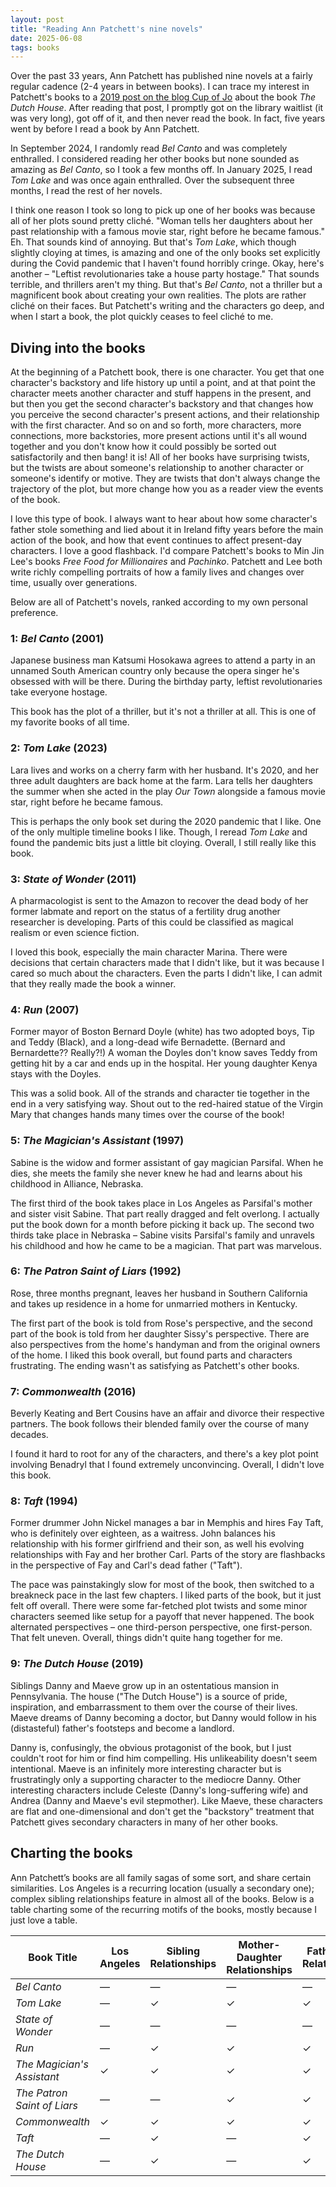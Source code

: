 ```yaml
---
layout: post
title: "Reading Ann Patchett's nine novels"
date: 2025-06-08
tags: books
---
```


Over the past 33 years, Ann Patchett has published nine novels at a fairly regular cadence (2-4 years in between books). I can trace my interest in Patchett's books to a [2019 post on the blog Cup of Jo](https://cupofjo.com/2019/10/17/best-fall-books-2019/) about the book *The Dutch House*. After reading that post, I promptly got on the library waitlist (it was very long), got off of it, and then never read the book. In fact, five years went by before I read a book by Ann Patchett. 

In September 2024, I randomly read *Bel Canto* and was completely enthralled. I considered reading her other books but none sounded as amazing as *Bel Canto*, so I took a few months off. In January 2025, I read *Tom Lake* and was once again enthralled. Over the subsequent three months, I read the rest of her novels. 

I think one reason I took so long to pick up one of her books was because all of her plots sound pretty cliché. "Woman tells her daughters about her past relationship with a famous movie star, right before he became famous." Eh. That sounds kind of annoying. But that's *Tom Lake*, which though slightly cloying at times, is amazing and one of the only books set explicitly during the Covid pandemic that I haven't found horribly cringe. Okay, here's another – "Leftist revolutionaries take a house party hostage." That sounds terrible, and thrillers aren't my thing. But that's *Bel Canto*, not a thriller but a magnificent book about creating your own realities. The plots are rather cliché on their faces. But Patchett's writing and the characters go deep, and when I start a book, the plot quickly ceases to feel cliché to me. 

## Diving into the books

At the beginning of a Patchett book, there is one character. You get that one character's backstory and life history up until a point, and at that point the character meets another character and stuff happens in the present, and but then you get the second character's backstory and that changes how you perceive the second character's present actions, and their relationship with the first character. And so on and so forth, more characters, more connections, more backstories, more present actions until it's all wound together and you don't know how it could possibly be sorted out satisfactorily and then bang! it is! All of her books have surprising twists, but the twists are about someone's relationship to another character or someone's identify or motive. They are twists that don't always change the trajectory of the plot, but more change how you as a reader view the events of the book. 

I love this type of book. I always want to hear about how some character's father stole something and lied about it in Ireland fifty years before the main action of the book, and how that event continues to affect present-day characters. I love a good flashback. I'd compare Patchett's books to Min Jin Lee's books *Free Food for Millionaires* and *Pachinko*. Patchett and Lee both write richly compelling portraits of how a family lives and changes over time, usually over generations.

Below are all of Patchett's novels, ranked according to my own personal preference. 

### 1: *Bel Canto* (2001)

Japanese business man Katsumi Hosokawa agrees to attend a party in an unnamed South American country only because the opera singer he's obsessed with will be there. During the birthday party, leftist revolutionaries take everyone hostage. 

This book has the plot of a thriller, but it's not a thriller at all. This is one of my favorite books of all time. 

### 2: *Tom Lake* (2023)

Lara lives and works on a cherry farm with her husband. It's 2020, and her three adult daughters are back home at the farm. Lara tells her daughters the summer when she acted in the play *Our Town* alongside a famous movie star, right before he became famous.

This is perhaps the only book set during the 2020 pandemic that I like. One of the only multiple timeline books I like. Though, I reread *Tom Lake* and found the pandemic bits just a little bit cloying. Overall, I still really like this book.

### 3: *State of Wonder* (2011)

A pharmacologist is sent to the Amazon to recover the dead body of her former labmate and report on the status of a fertility drug another researcher is developing. Parts of this could be classified as magical realism or even science fiction. 

I loved this book, especially the main character Marina. There were decisions that certain characters made that I didn't like, but it was because I cared so much about the characters. Even the parts I didn't like, I can admit that they really made the book a winner. 

### 4: *Run* (2007)

Former mayor of Boston Bernard Doyle (white) has two adopted boys, Tip and Teddy (Black), and a long-dead wife Bernadette. (Bernard and Bernardette?? Really?!) A woman the Doyles don't know saves Teddy from getting hit by a car and ends up in the hospital. Her young daughter Kenya stays with the Doyles. 

This was a solid book. All of the strands and character tie together in the end in a very satisfying way. Shout out to the red-haired statue of the Virgin Mary that changes hands many times over the course of the book!

### 5: *The Magician's Assistant* (1997)

Sabine is the widow and former assistant of gay magician Parsifal. When he dies, she meets the family she never knew he had and learns about his childhood in Alliance, Nebraska.

The first third of the book takes place in Los Angeles as Parsifal's mother and sister visit Sabine. That part really dragged and felt overlong. I actually put the book down for a month before picking it back up. The second two thirds take place in Nebraska – Sabine visits Parsifal's family and unravels his childhood and how he came to be a magician. That part was marvelous. 

### 6: *The Patron Saint of Liars* (1992)

Rose, three months pregnant, leaves her husband in Southern California and takes up residence in a home for unmarried mothers in Kentucky. 

The first part of the book is told from Rose's perspective, and the second part of the book is told from her daughter Sissy's perspective. There are also perspectives from the home's handyman and from the original owners of the home. I liked this book overall, but found parts and characters frustrating. The ending wasn't as satisfying as Patchett's other books. 

### 7: *Commonwealth* (2016)

Beverly Keating and Bert Cousins have an affair and divorce their respective partners. The book follows their blended family over the course of many decades. 

I found it hard to root for any of the characters, and there's a key plot point involving Benadryl that I found extremely unconvincing. Overall, I didn't love this book. 

### 8: *Taft* (1994)

Former drummer John Nickel manages a bar in Memphis and hires Fay Taft, who is definitely over eighteen, as a waitress. John balances his relationship with his former girlfriend and their son, as well his evolving relationships with Fay and her brother Carl. Parts of the story are flashbacks in the perspective of Fay and Carl's dead father ("Taft"). 

The pace was painstakingly slow for most of the book, then switched to a breakneck pace in the last few chapters. I liked parts of the book, but it just felt off overall. There were some far-fetched plot twists and some minor characters seemed like setup for a payoff that never happened. The book alternated perspectives – one third-person perspective, one first-person. That felt uneven. Overall, things didn't quite hang together for me. 

### 9: *The Dutch House* (2019)

Siblings Danny and Maeve grow up in an ostentatious mansion in Pennsylvania. The house ("The Dutch House") is a source of pride, inspiration, and embarrassment to them over the course of their lives. Maeve dreams of Danny becoming a doctor, but Danny would follow in his (distasteful) father's footsteps and become a landlord. 

Danny is, confusingly, the obvious protagonist of the book, but I just couldn't root for him or find him compelling. His unlikeability doesn't seem intentional. Maeve is an infinitely more interesting character but is frustratingly only a supporting character to the mediocre Danny. Other interesting characters include Celeste (Danny's long-suffering wife) and Andrea (Danny and Maeve's evil stepmother). Like Maeve, these characters are flat and one-dimensional and don't get the "backstory" treatment that Patchett gives secondary characters in many of her other books.

## Charting the books

Ann Patchett’s books are all family sagas of some sort, and share certain similarities. Los Angeles is a recurring location (usually a secondary one); complex sibling relationships feature in almost all of the books. Below is a table charting some of the recurring motifs of the books, mostly because I just love a table.

<div class="wide-table">
	<table>
	    <thead>
	        <tr>
	            <th>Book Title</th>
	            <th>Los Angeles</th>
	            <th>Sibling Relationships</th>
	            <th>Mother-Daughter Relationships</th>
	            <th>Father-Son Relationships</th>
	            <th>Interconnectedness of Strangers</th>
	            <th>Unexpected Romantic Relationship</th>
	        </tr>
	    </thead>
	    <tbody>
	        <tr>
	            <td><em>Bel Canto</em></td>
	            <td>—</td>
	            <td>—</td>
	            <td>—</td>
	            <td>—</td>
	            <td>✓</td>
	            <td>✓</td>
	        </tr>
	        <tr>
	            <td><em>Tom Lake</em></td>
	            <td>—</td>
	            <td>✓</td>
	            <td>✓</td>
	            <td>✓</td>
	            <td>✓</td>
	            <td>✓</td>
	        </tr>
	        <tr>
	            <td><em>State of Wonder</em></td>
	            <td>—</td>
	            <td>—</td>
	            <td>—</td>
	            <td>—</td>
	            <td>✓</td>
	            <td>—</td>
	        </tr>
	        <tr>
	            <td><em>Run</em></td>
	            <td>—</td>
	            <td>✓</td>
	            <td>✓</td>
	            <td>✓</td>
	            <td>✓</td>
	            <td>—</td>
	        </tr>
	        <tr>
	            <td><em>The Magician's Assistant</em></td>
	            <td>✓</td>
	            <td>✓</td>
	            <td>✓</td>
	            <td>✓</td>
	            <td>✓</td>
	            <td>—</td>
	        </tr>
	        <tr>
	            <td><em>The Patron Saint of Liars</em></td>
	            <td>—</td>
	            <td>—</td>
	            <td>✓</td>
	            <td>✓</td>
	            <td>✓</td>
	            <td>✓</td>
	        </tr>
	        <tr>
	            <td><em>Commonwealth</em></td>
	            <td>✓</td>
	            <td>✓</td>
	            <td>✓</td>
	            <td>✓</td>
	            <td>✓</td>
	            <td>—</td>
	        </tr>
	        <tr>
	            <td><em>Taft</em></td>
	            <td>—</td>
	            <td>✓</td>
	            <td>—</td>
	            <td>✓</td>
	            <td>✓</td>
	            <td>✓</td>
	        </tr>
	        <tr>
	            <td><em>The Dutch House</em></td>
	            <td>—</td>
	            <td>✓</td>
	            <td>—</td>
	            <td>✓</td>
	            <td>—</td>
	            <td>—</td>
	        </tr>
	    </tbody>
	</table>
</div>

<script data-goatcounter="https://dlog.goatcounter.com/count"
        async src="//gc.zgo.at/count.js"></script>